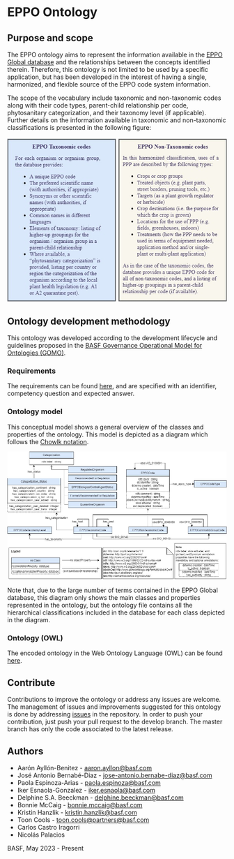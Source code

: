 # EPPO Ontology

## Purpose and scope

The EPPO ontology aims to represent the information available in the [EPPO Global database](https://gd.eppo.int/) and the relationships between the concepts identified therein. Therefore, this ontology is not limited to be used by a specific application, but has been developed in the interest of having a single, harmonized, and flexible source of the EPPO code system information.

The scope of the vocabulary include taxonomic and non-taxonomic codes along with their code types, parent-child relationship per code, phytosanitary categorization, and their taxonomy level (if applicable). Further details on the information available in taxonomic and non-taxonomic classifications is presented in the following figure:

<p align="center">
 <img src="images/TaxoVsNonTaxo.jpg?raw=true" alt="schema" width="600"/>
</p>

## Ontology development methodology
This ontology was developed according to the development lifecycle and guidelines proposed in the [BASF Governance Operational Model for Ontologies (GOMO)](https://zenodo.org/record/7007495#.ZFkjyxHP2Uk).

### Requirements
The requirements can be found [here](https://github.com/basf/EPPOontology/blob/main/requirements/requirements.xlsx), and are specified with an identifier, competency question and expected answer.

### Ontology model

This conceptual model shows a general overview of the classes and properties of the ontology. This model is depicted as a diagram which follows the [Chowlk notation](https://chowlk.linkeddata.es/notation.html).

<p align="center">
 <img src="images/OntologyDiagram.jpg" alt="schema" width="950"/>
</p>

Note that, due to the large number of terms contained in the EPPO Global database, this diagram only shows the main classes and properties represented in the ontology, but the ontology file contains all the hierarchical classifications included in the database for each class depicted in the diagram.

### Ontology (OWL)

The encoded ontology in the Web Ontology Language (OWL) can be found [here](https://github.com/basf/EPPOontology/blob/main/ontology/eppo.zip).

## Contribute
Contributions to improve the ontology or address any issues are welcome.
The management of issues and improvements suggested for this ontology is done by addressing [issues](https://github.com/basf/EPPOontology/issues) in the repository. In order to push your contribution, just push your pull request to the develop branch. The master branch has only the code associated to the latest release.

## Authors
* Aarón Ayllón-Benitez - [aaron.ayllon@basf.com](mailto:aaron.ayllon@basf.com)
* José Antonio Bernabé-Diaz - [jose-antonio.bernabe-diaz@basf.com](mailto:jose-antonio.bernabe-diaz@basf.com)
* Paola Espinoza-Arias - [paola.espinoza@basf.com](mailto:paola.espinoza@basf.com)
* Iker Esnaola-Gonzalez - [iker.esnaola@basf.com](mailto:iker.esnaola@basf.com)
* Delphine S.A. Beeckman - [delphine.beeckman@basf.com](mailto:delphine.beeckman@basf.com)
* Bonnie McCaig - [bonnie.mccaig@basf.com](mailto:bonnie.mccaig@basf.com)
* Kristin Hanzlik - [kristin.hanzlik@basf.com](mailto:kristin.hanzlik@basf.com)
* Toon Cools - [toon.cools@partners@basf.com](mailto:toon.cools@partners.basf.com)
* Carlos Castro Iragorri
* Nicolás Palacios

BASF, May 2023 - Present
